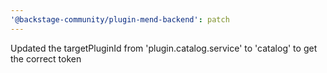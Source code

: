 ```yaml
---
'@backstage-community/plugin-mend-backend': patch
---
```


Updated the targetPluginId from 'plugin.catalog.service' to 'catalog' to get the correct token

